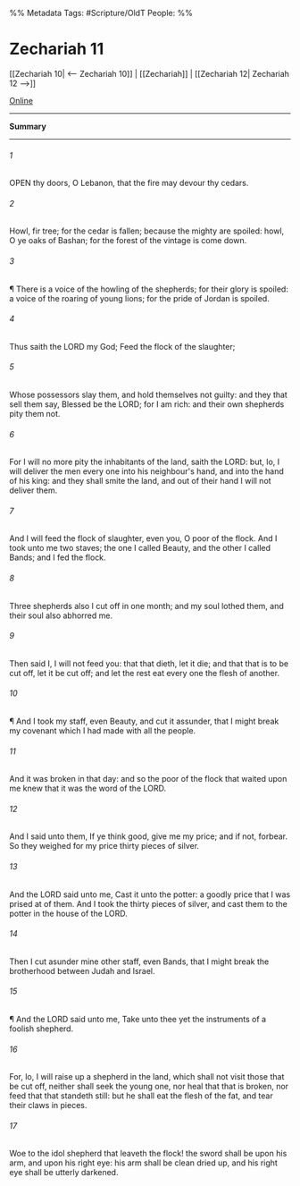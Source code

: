 

%% Metadata
Tags: #Scripture/OldT
People: 
%%
# Zechariah 11
[[Zechariah 10| <-- Zechariah 10]] | [[Zechariah]] | [[Zechariah 12| Zechariah 12 -->]]

[Online](https://churchofjesuschrist.org/study/scriptures/ot/zech/11?lang=eng)

---
__Summary__



---

###### 1
OPEN thy doors, O Lebanon, that the fire may devour thy cedars.
###### 2
Howl, fir tree; for the cedar is fallen; because the mighty are spoiled: howl, O ye oaks of Bashan; for the forest of the vintage is come down.
###### 3
¶ There is a voice of the howling of the shepherds; for their glory is spoiled: a voice of the roaring of young lions; for the pride of Jordan is spoiled.
###### 4
Thus saith the LORD my God; Feed the flock of the slaughter;
###### 5
Whose possessors slay them, and hold themselves not guilty: and they that sell them say, Blessed be the LORD; for I am rich: and their own shepherds pity them not.
###### 6
For I will no more pity the inhabitants of the land, saith the LORD: but, lo, I will deliver the men every one into his neighbour's hand, and into the hand of his king: and they shall smite the land, and out of their hand I will not deliver them.
###### 7
And I will feed the flock of slaughter, even you, O poor of the flock.  And I took unto me two staves; the one I called Beauty, and the other I called Bands; and I fed the flock.
###### 8
Three shepherds also I cut off in one month; and my soul lothed them, and their soul also abhorred me.
###### 9
Then said I, I will not feed you: that that dieth, let it die; and that that is to be cut off, let it be cut off; and let the rest eat every one the flesh of another.
###### 10
¶ And I took my staff, even Beauty, and cut it assunder, that I might break my covenant which I had made with all the people.
###### 11
And it was broken in that day: and so the poor of the flock that waited upon me knew that it was the word of the LORD.
###### 12
And I said unto them, If ye think good, give me my price; and if not, forbear.  So they weighed for my price thirty pieces of silver.
###### 13
And the LORD said unto me, Cast it unto the potter: a goodly price that I was prised at of them.  And I took the thirty pieces of silver, and cast them to the potter in the house of the LORD.
###### 14
Then I cut asunder mine other staff, even Bands, that I might break the brotherhood between Judah and Israel.
###### 15
¶ And the LORD said unto me, Take unto thee yet the instruments of a foolish shepherd.
###### 16
For, lo, I will raise up a shepherd in the land, which shall not visit those that be cut off, neither shall seek the young one, nor heal that that is broken, nor feed that that standeth still: but he shall eat the flesh of the fat, and tear their claws in pieces.
###### 17
Woe to the idol shepherd that leaveth the flock!  the sword shall be upon his arm, and upon his right eye: his arm shall be clean dried up, and his right eye shall be utterly darkened.



